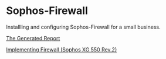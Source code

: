 # Sophos-Firewall

Installling and configuring Sophos-Firewall for a small business.

[The Generated Report](Firewall-Report.pdf) 

[Implementing Firewall (Sophos XG 550 Rev.2)](Sophos-Setup.pdf)

